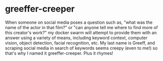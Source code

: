 # greeffer-creeper
When someone on social media poses a question such as, "what was the name of the actor in that film?" or "can anyone tell me where to find more of this creator's work?" my docker swarm will attempt to provide them with an answer using a variety of means, including keyword context, computer vision, object detection, facial recognition, etc. My last name is Greeff, and scraping social media in search of keywords seems creepy (even to me!) so that's why I named it greeffer-creeper. Plus it rhymes!
